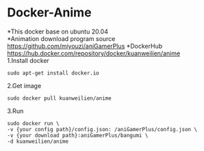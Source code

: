 # Docker-Anime
*This docker base on ubuntu 20.04<br/>
*Animation download program source<br/>
https://github.com/miyouzi/aniGamerPlus
*DockerHub<br/>
https://hub.docker.com/repository/docker/kuanweilien/anime
<br/>
1.Install docker 
  
    sudo apt-get install docker.io
  
2.Get image 
  
    sudo docker pull kuanweilien/anime
  
3.Run 
  
    sudo docker run \
    -v {your config path}/config.json: /aniGamerPlus/config.json \
    -v {your download path}:aniGamerPlus/bangumi \
    -d kuanweilien/anime
  
  
  
  
